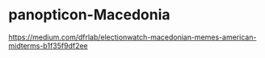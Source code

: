 # panopticon-Macedonia

https://medium.com/dfrlab/electionwatch-macedonian-memes-american-midterms-b1f35f9df2ee
